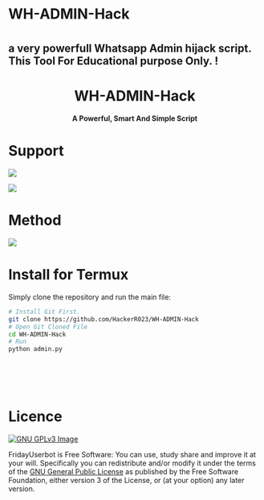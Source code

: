 # WH-ADMIN-Hack  
# 
## a very powerfull Whatsapp Admin hijack script. This Tool For Educational purpose Only. !


<h1 align="center"><b>WH-ADMIN-Hack </b></h1>
<h4 align="center">A Powerful, Smart And Simple Script</h4>







# Support

<a href="https://t.me/Hacker"><img src="https://img.shields.io/badge/Join-Telegram%20Channel-red.svg?logo=Telegram"></a>

<a href="https://t.me/Hacker"><img src="https://img.shields.io/badge/Join-Telegram%20Group-blue.svg?logo=telegram"></a>






# Method


<a href="https://app.gitbook.com/@starkgangz/s/Hacker/"><img src="https://img.shields.io/badge/Read%20More-GitBook-red.svg"></a>















# Install for Termux 

Simply clone the repository and run the main file:
```sh
# Install Git First.
git clone https://github.com/HackerR023/WH-ADMIN-Hack 
# Open Git Cloned File
cd WH-ADMIN-Hack
# Run 
python admin.py







```





# Licence
[![GNU GPLv3 Image](https://www.gnu.org/graphics/gplv3-127x51.png)](http://www.gnu.org/licenses/gpl-3.0.en.html)  

FridayUserbot is Free Software: You can use, study share and improve it at your
will. Specifically you can redistribute and/or modify it under the terms of the
[GNU General Public License](https://www.gnu.org/licenses/gpl.html) as
published by the Free Software Foundation, either version 3 of the License, or
(at your option) any later version. 
